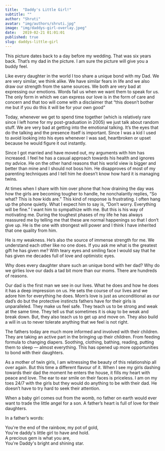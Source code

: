 ```yaml
---
title:  "Daddy's Little Girl!"
subtitle: ""
author: "Shruti"
avatar: "img/authors/shruti.jpg"
image: "img/daddys-girl-overlay.jpeg"
date:   2019-02-21 01:01:01
published: true
slug: daddys-little-girl
---
```


This picture dates back to a day before my wedding. That was six years back. That’s my dad in the picture. I am sure the picture will give you a buddy feel.

Like every daughter in the world I too share a unique bond with my Dad. We are very similar, we think alike. We have similar fears in life and we also draw our strength from the same sources. We both are very bad at expressing our emotions. Words fail us when we want them to speak for us. The only form in which we can express our love is in the form of care and concern and that too will come with a disclaimer that “this doesn’t bother me but if you do this it will be for your own good”

Today, whenever we get to spend time together (which is relatively rare since I left home for my post-graduation in 2005) we just talk about random stuff. We are very bad at getting into the emotional talking. It’s the eyes that do the talking and the presence itself is important. Since I was a kid I used to avoid looking into his eyes whenever I was sad, heartbroken or upset because he would figure it out instantly.

Since I got married and have moved out, my arguments with him has increased. I feel he has a casual approach towards his health and ignores my advice. He on the other hand reasons that his world view is bigger and better than mine and I should not boss him. He disapproves of most of my parenting techniques and I tell him he doesn’t know how hard it is managing twins.

At times when I share with him over phone that how draining the day was how the girls are becoming tougher to handle, he nonchalantly replies, “So what? This is how kids are.” This kind of response is frustrating. I often hang up the phone quietly. What I expect him to say is, “Don’t worry. Everything will be fine.” I want him to sympathize with me. But this is his way of motivating me. During the toughest phases of my life he has always reassured me by telling me that these are normal happenings so that I don’t give up. He is the one with strongest will power and I think I have inherited that one quality from him.

He is my weakness. He’s also the source of immense strength for me. We understand each other like no one does. If you ask me what is the greatest gift he has given me? With teary eyes and smiling face I would say that he has given me decades full of love and optimistic eyes.

Why does every daughter share such an unique bond with her dad? Why do we girlies love our dads a tad bit more than our moms. There are hundreds of reasons.

Our dad is the first man we see in our lives. What he does and how he does it has a deep impression on us. He sets the course of our lives and we adore him for everything he does. Mom’s love is just as unconditional as our dad’s do but the protective instincts fathers have for their girls is unparalleled. They make us feel safe. They teach us to be strong and weak at the same time. They tell us that sometimes it is okay to be weak and break down. But, they also teach us to get up and move on. They also build a will in us to never tolerate anything that we feel is not right.

The fathers today are much more informed and involved with their children. They are taking an active part in the bringing up their children. From feeding formula to changing diapers. Soothing, clothing, bathing, reading, putting them to sleep — almost everything. This has opened up more opportunities to bond with their daughters.

As a mother of twin girls, I am witnessing the beauty of this relationship all over again. But this time a different flavour of it. When I see my girls dashing towards their dad the moment he enters the house, it fills my heart with peace and love. The ear to ear smile on their faces is priceless. I am on my toes 24/7 with the girls but they would do anything to be with their dad. He doesn’t have to try hard to seek their attention.

When a baby girl comes out from the womb, no father on earth would ever want to trade the little angel for a son. A father’s heart is full of love for their daughters.

In a father’s words:

You're the end of the rainbow, my pot of gold,<br/>
You're daddy's little girl to have and hold.<br/>
A precious gem is what you are,<br/>
You're Daddy's bright and shining star.


